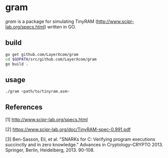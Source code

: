# gram

_gram_ is a package for simulating TinyRAM (http://www.scipr-lab.org/specs.html) written in GO.


## build

```bash
go get github.com/LayerXcom/gram
cd $GOPATH/src/github.com/LayerXcom/gram
go build .
```

## usage
```bash
./gram <path/to/tinyram.asm>
```

## References

[1] http://www.scipr-lab.org/specs.html

[2] https://www.scipr-lab.org/doc/TinyRAM-spec-0.991.pdf

[3] Ben-Sasson, Eli, et al. "SNARKs for C: Verifying program executions succinctly and in zero knowledge." Advances in Cryptology–CRYPTO 2013. Springer, Berlin, Heidelberg, 2013. 90-108.
